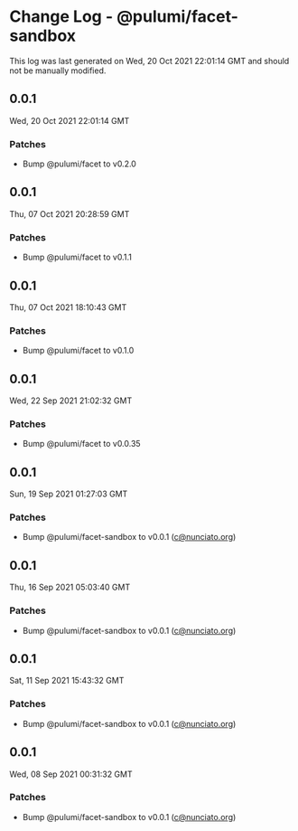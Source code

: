 # Change Log - @pulumi/facet-sandbox

This log was last generated on Wed, 20 Oct 2021 22:01:14 GMT and should not be manually modified.

<!-- Start content -->

## 0.0.1

Wed, 20 Oct 2021 22:01:14 GMT

### Patches

- Bump @pulumi/facet to v0.2.0

## 0.0.1

Thu, 07 Oct 2021 20:28:59 GMT

### Patches

- Bump @pulumi/facet to v0.1.1

## 0.0.1

Thu, 07 Oct 2021 18:10:43 GMT

### Patches

- Bump @pulumi/facet to v0.1.0

## 0.0.1

Wed, 22 Sep 2021 21:02:32 GMT

### Patches

- Bump @pulumi/facet to v0.0.35

## 0.0.1

Sun, 19 Sep 2021 01:27:03 GMT

### Patches

- Bump @pulumi/facet-sandbox to v0.0.1 (c@nunciato.org)

## 0.0.1

Thu, 16 Sep 2021 05:03:40 GMT

### Patches

- Bump @pulumi/facet-sandbox to v0.0.1 (c@nunciato.org)

## 0.0.1

Sat, 11 Sep 2021 15:43:32 GMT

### Patches

- Bump @pulumi/facet-sandbox to v0.0.1 (c@nunciato.org)

## 0.0.1

Wed, 08 Sep 2021 00:31:32 GMT

### Patches

- Bump @pulumi/facet-sandbox to v0.0.1 (c@nunciato.org)
